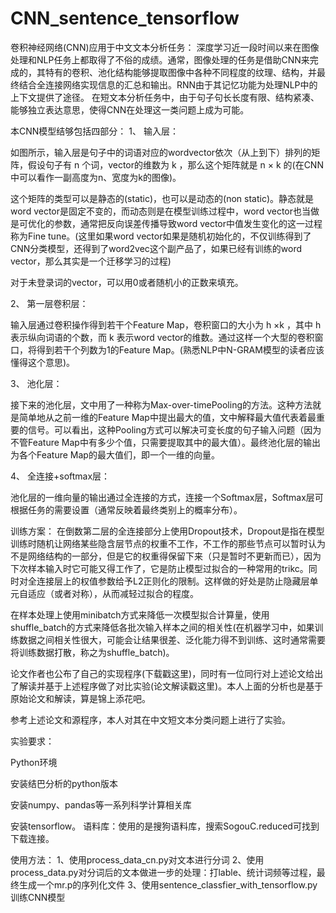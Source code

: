 # CNN_sentence_tensorflow
卷积神经网络(CNN)应用于中文文本分析任务： 深度学习近一段时间以来在图像处理和NLP任务上都取得了不俗的成绩。通常，图像处理的任务是借助CNN来完成的，其特有的卷积、池化结构能够提取图像中各种不同程度的纹理、结构，并最终结合全连接网络实现信息的汇总和输出。RNN由于其记忆功能为处理NLP中的上下文提供了途径。 在短文本分析任务中，由于句子句长长度有限、结构紧凑、能够独立表达意思，使得CNN在处理这一类问题上成为可能。

本CNN模型结够包括四部分： 1、 输入层：

如图所示，输入层是句子中的词语对应的wordvector依次（从上到下）排列的矩阵，假设句子有 n 个词，vector的维数为 k ，那么这个矩阵就是 n × k 的(在CNN中可以看作一副高度为n、宽度为k的图像)。

这个矩阵的类型可以是静态的(static)，也可以是动态的(non static)。静态就是word vector是固定不变的，而动态则是在模型训练过程中，word vector也当做是可优化的参数，通常把反向误差传播导致word vector中值发生变化的这一过程称为Fine tune。(这里如果word vector如果是随机初始化的，不仅训练得到了CNN分类模型，还得到了word2vec这个副产品了，如果已经有训练的word vector，那么其实是一个迁移学习的过程)

对于未登录词的vector，可以用0或者随机小的正数来填充。

2、 第一层卷积层：

输入层通过卷积操作得到若干个Feature Map，卷积窗口的大小为 h ×k ，其中 h 表示纵向词语的个数，而 k 表示word vector的维数。通过这样一个大型的卷积窗口，将得到若干个列数为1的Feature Map。(熟悉NLP中N-GRAM模型的读者应该懂得这个意思)。

3、 池化层：

接下来的池化层，文中用了一种称为Max-over-timePooling的方法。这种方法就是简单地从之前一维的Feature Map中提出最大的值，文中解释最大值代表着最重要的信号。可以看出，这种Pooling方式可以解决可变长度的句子输入问题（因为不管Feature Map中有多少个值，只需要提取其中的最大值）。最终池化层的输出为各个Feature Map的最大值们，即一个一维的向量。

4、 全连接+softmax层：

池化层的一维向量的输出通过全连接的方式，连接一个Softmax层，Softmax层可根据任务的需要设置（通常反映着最终类别上的概率分布）。

   训练方案：
在倒数第二层的全连接部分上使用Dropout技术，Dropout是指在模型训练时随机让网络某些隐含层节点的权重不工作，不工作的那些节点可以暂时认为不是网络结构的一部分，但是它的权重得保留下来（只是暂时不更新而已），因为下次样本输入时它可能又得工作了，它是防止模型过拟合的一种常用的trikc。同时对全连接层上的权值参数给予L2正则化的限制。这样做的好处是防止隐藏层单元自适应（或者对称），从而减轻过拟合的程度。

在样本处理上使用minibatch方式来降低一次模型拟合计算量，使用shuffle_batch的方式来降低各批次输入样本之间的相关性(在机器学习中，如果训练数据之间相关性很大，可能会让结果很差、泛化能力得不到训练、这时通常需要将训练数据打散，称之为shuffle_batch)。

论文作者也公布了自己的实现程序(下载戳这里)，同时有一位同行对上述论文给出了解读并基于上述程序做了对比实验(论文解读戳这里)。本人上面的分析也是基于原始论文和解读，算是锦上添花吧。

参考上述论文和源程序，本人对其在中文短文本分类问题上进行了实验。

实验要求：

   Python环境

   安装结巴分析的python版本

   安装numpy、pandas等一系列科学计算相关库

   安装tensorflow。
语料库：使用的是搜狗语料库，搜索SogouC.reduced可找到下载连接。

使用方法：
1、使用process_data_cn.py对文本进行分词
2、使用process_data.py对分词后的文本做进一步的处理：打lable、统计词频等过程，最终生成一个mr.p的序列化文件
3、使用sentence_classfier_with_tensorflow.py训练CNN模型
